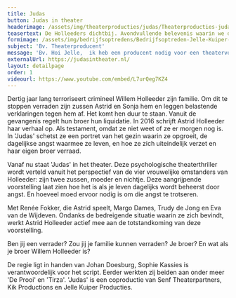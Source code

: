 ```yaml
---
title: Judas
button: Judas in theater
headerimage: /assets/img/theaterproducties/judas/Theaterproducties-judas-Jelle-Kuiper.jpg
teasertext: De Holleeders dichtbij. Avondvullende belevenis waarin we de Holleeders van dichtbij volgen.
formimage: /assets/img/bedrijfsoptredens/Bedrijfsoptreden-Jelle-Kuiper-fakespeech.jpg
subject: 'Bv. Theaterproducent'
message: 'Bv. Hoi Jelle,  ik heb een producent nodig voor een theatervoorstelling die ik op aan het zetten ben. Wil je een keertje koffie drinken? Groetjes, Charlotte'
externalUrl: https://judasintheater.nl/
layout: detailpage
order: 1
videourl: https://www.youtube.com/embed/L7urQeg7KZ4
---
```


Dertig jaar lang terroriseert crimineel Willem Holleeder zijn familie. Om dit te stoppen verraden zijn zussen Astrid en Sonja hem en leggen belastende verklaringen tegen hem af. Het komt hen duur te staan. Vanuit de gevangenis regelt hun broer hun liquidatie. In 2016 schrijft Astrid Holleeder haar verhaal op. Als testament, omdat ze niet weet of ze er morgen nog is. In 'Judas' schetst ze een portret van het gezin waarin ze opgroeit, de dagelijkse angst waarmee ze leven, en hoe ze zich uiteindelijk verzet en haar eigen broer verraad.

Vanaf nu staat 'Judas' in het theater. Deze psychologische theaterthriller wordt verteld vanuit het
perspectief van de vier vrouwelijke omstanders van Holleeder: zijn twee zussen, moeder en nichtje. Deze aangrijpende voorstelling laat zien hoe het is als je leven dagelijks wordt beheerst door angst. En hoeveel moed ervoor nodig is om die angst te trotseren.

Met Renée Fokker, die Astrid speelt, Margo Dames, Trudy de Jong en Eva van de Wijdeven. Ondanks de bedreigende situatie waarin ze zich bevindt, werkt Astrid Holleeder actief mee aan de
totstandkoming van deze voorstelling.

Ben jij een verrader? Zou jij je familie kunnen verraden? Je broer? En wat als je broer Willem
Holleeder is?

De regie ligt in handen van Johan Doesburg, Sophie Kassies is verantwoordelijk voor het script.
Eerder werkten zij beiden aan onder meer 'De Prooi' en 'Tirza'. 'Judas' is een coproductie van Senf Theaterpartners, Kik Productions en Jelle Kuiper Producties.